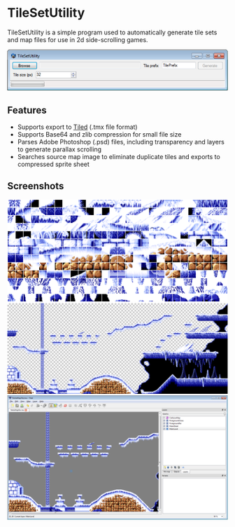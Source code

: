 TileSetUtility
==============

TileSetUtility is a simple program used to automatically generate tile sets and map files for use in 2d side-scrolling games.

![Tile map screenshot](/Documentation/tile_set_utility_screenshot.png)

Features
--------
* Supports export to [Tiled](http://www.mapeditor.org/) (.tmx file format)
* Supports Base64 and zlib compression for small file size
* Parses Adobe Photoshop (.psd) files, including transparency and layers to generate parallax scrolling
* Searches source map image to eliminate duplicate tiles and exports to compressed sprite sheet

Screenshots
-----------
![Tile set screenshot](/Documentation/tile_set_screenshot.png)
![Tile map screenshot](/Documentation/tile_map_screenshot.png)
![Tiled screenshot](/Documentation/tiled_screenshot.png)
